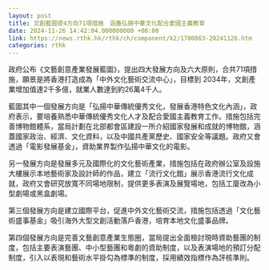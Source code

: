 ```yaml
---
layout: post
title: 文創藍圖提4方向71項措施　涵蓋弘揚中華文化配合愛國主義教育
date: 2024-11-26 14:42:04.000000000 +08:00
link: https://news.rthk.hk/rthk/ch/component/k2/1780863-20241126.htm
categories: rthk
---
```


政府公布《文藝創意產業發展藍圖》，提出四大發展方向及六大原則，合共71項措施，願景是將香港打造成為「中外文化藝術交流中心」，目標到 2034年，文創產業增加值達2千多億，就業人數達到約26萬4千人。

藍圖其中一個發展方向是「弘揚中華傳統優秀文化，發展香港特色文化內涵」，政府表示，要培養熟悉中華傳統優秀文化人才及配合愛國主義教育工作。措施包括完善博物館體系，當局計劃在北部都會區建設一所介紹國家發展和成就的博物館，涵蓋國家政治、經濟、文化資料，以及中國共產黨歷史、國家安全等議題。政府又會透過「電影發展基金」，資助業界製作弘揚中華文化的電影。

另一發展方向是發展多元及國際化的文化藝術產業，措施包括在政府辦公室及設施大樓展示本地藝術家及設計師的作品，建立「流行文化館」展示香港流行文化成就，政府又會研究放寬不同場地限制，提供更多表演及展覽場地，包括工廈改為小型劇場或黑盒劇場。

第三個發展方向是建立國際平台，促進中外文化藝術交流，措施包括透過「文化藝術盛事基金」吸引海外大型文創活動落戶香港，培育本地文化盛事品牌。

第四個發展方向是完善文藝創意產業生態圈，當局提出全面檢討現時資助藝團的制度，包括主要表演藝團、中小型藝團和粵劇的資助制度，以及表演場地的預訂分配制度，引入以表現和藝術水平掛勾為標準的制度，採用績效指標作為評核準則。
